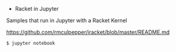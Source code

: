 * Racket in Jupyter

Samples that run in Jupyter with a Racket Kernel

https://github.com/rmculpepper/iracket/blob/master/README.md

```
$ jupyter notebook
```
